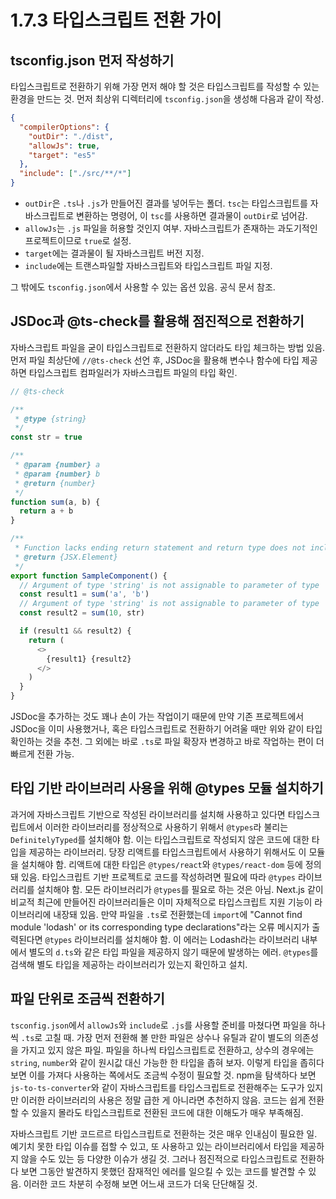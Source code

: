 # 1.7.3 타입스크립트 전환 가이

## tsconfig.json 먼저 작성하기

타입스크립트로 전환하기 위해 가장 먼저 해야 할 것은 타입스크립트를 작성할 수 있는 환경을 만드는 것. 먼저 최상위 디렉터리에 `tsconfig.json`을 생성해 다음과 같이 작성.

```json
{
  "compilerOptions": {
    "outDir": "./dist",
    "allowJs": true,
    "target": "es5"
  },
  "include": ["./src/**/*"]
}
```

- `outDir`은 `.ts`나 `.js`가 만들어진 결과를 넣어두는 폴더. `tsc`는 타입스크립트를 자바스크립트로 변환하는 명령어, 이 `tsc`를 사용하면 결과물이 `outDir`로 넘어감.
- `allowJs`는 `.js` 파일을 허용할 것인지 여부. 자바스크립트가 존재하는 과도기적인 프로젝트이므로 `true`로 설정.
- `target`에는 결과물이 될 자바스크립트 버전 지정.
- `include`에는 트랜스파일할 자바스크립트와 타입스크립트 파일 지정.

그 밖에도 `tsconfig.json`에서 사용할 수 있는 옵션 있음. 공식 문서 참조.

## JSDoc과 @ts-check를 활용해 점진적으로 전환하기

자바스크립트 파일을 굳이 타입스크립트로 전환하지 않더라도 타입 체크하는 방법 있음. 먼저 파일 최상단에 `//@ts-check` 선언 후, JSDoc을 활용해 변수나 함수에 타입 제공하면 타입스크립트 컴파일러가 자바스크립트 파일의 타입 확인.

```js
// @ts-check

/**
 * @type {string}
 */
const str = true

/**
 * @param {number} a
 * @param {number} b
 * @return {number}
 */
function sum(a, b) {
  return a + b
}

/**
 * Function lacks ending return statement and return type does not include 'undefined'
 * @return {JSX.Element}
 */
export function SampleComponent() {
  // Argument of type 'string' is not assignable to parameter of type 'number'.ts
  const result1 = sum('a', 'b')
  // Argument of type 'string' is not assignable to parameter of type 'number' .ts
  const result2 = sum(10, str)

  if (result1 && result2) {
    return (
      <>
        {result1} {result2}
      </>
    )
  }
}
```

JSDoc을 추가하는 것도 꽤나 손이 가는 작업이기 때문에 만약 기존 프로젝트에서 JSDoc을 이미 사용했거나, 혹은 타입스크립트로 전환하기 어려울 때만 위와 같이 타입 확인하는 것을 추천. 그 외에는 바로 `.ts`로 파일 확장자 변경하고 바로 작업하는 편이 더 빠르게 전환 가능.


## 타입 기반 라이브러리 사용을 위해 @types 모듈 설치하기

과거에 자바스크립트 기반으로 작성된 라이브러리를 설치해 사용하고 있다면 타입스크립트에서 이러한 라이브러리를 정상적으로 사용하기 위해서 `@types`라 불리는 `DefinitelyTyped`를 설치해야 함. 이는 타입스크립트로 작성되지 않은 코드에 대한 타입을 제공하는 라이브러리. 당장 리액트를 타입스크립트에서 사용하기 위해서도 이 모듈을 설치해야 함. 리액트에 대한 타입은 `@types/react`와 `@types/react-dom` 등에 정의돼 있음. 타입스크립트 기반 프로젝트로 코드를 작성하려면 필요에 따라 `@types` 라이브러리를 설치해야 함. 모든 라이브러리가 `@types`를 필요로 하는 것은 아님. Next.js 같이 비교적 최근에 만들어진 라이브러리들은 이미 자체적으로 타입스크립트 지원 기능이 라이브러리에 내장돼 있음. 만약 파일을 `.ts`로 전환했는데 `import`에 "Cannot find module 'lodash' or its corresponding type declarations"라는 오류 메시지가 출력된다면 `@types` 라이브러리를 설치해야 함. 이 에러는 Lodash라는 라이브러리 내부에서 별도의 `d.ts`와 같은 타입 파일을 제공하지 않기 때문에 발생하는 에러. `@types`를 검색해 별도 타입을 제공하는 라이브러리가 있는지 확인하고 설치.

## 파일 단위로 조금씩 전환하기

`tsconfig.json`에서 `allowJs`와 `include`로 `.js`를 사용할 준비를 마쳤다면 파일을 하나씩 `.ts`로 고칠 때. 가장 먼저 전환해 볼 만한 파일은 상수나 유틸과 같이 별도의 의존성을 가지고 있지 않은 파일. 파일을 하나씩 타입스크립트로 전환하고, 상수의 경우에는 `string`, `number`와 같이 원시값 대신 가능한 한 타입을 좁혀 보자. 이렇게 타입을 좁히다 보면 이를 가져다 사용하는 쪽에서도 조금씩 수정이 필요할 것. npm을 탐색하다 보면 `js-to-ts-converter`와 같이 자바스크립트를 타입스크립트로 전환해주는 도구가 있지만 이러한 라이브러리의 사용은 정말 급한 게 아니라면 추천하지 않음. 코드는 쉽게 전환할 수 있을지 몰라도 타입스크립트로 전환된 코드에 대한 이해도가 매우 부족해짐.

자바스크립트 기반 코드르르 타입스크립트로 전환하는 것은 매우 인내심이 필요한 일. 예기치 못한 타입 이슈를 접할 수 있고, 또 사용하고 있는 라이브러리에서 타입을 제공하지 않을 수도 있는 등 다양한 이슈가 생길 것. 그러나 점진적으로 타입스크립트로 전환하다 보면 그동안 발견하지 못했던 잠재적인 에러를 일으킬 수 있는 코드를 발견할 수 있음. 이러한 코드 차분히 수정해 보면 어느새 코드가 더욱 단단해질 것.






